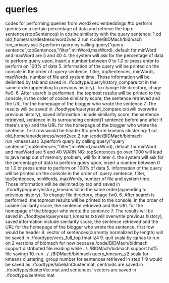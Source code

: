 # queries
codes for performing queries from word2vec embeddings
#to perform queries on a certain percentage of data and retrieve the top n sentences(topSentences) in cosine similarity with the query sentence:
  1.cd old_home/ana/destress/word2vec
  2.run /code/BIDMach/bidmach  run_privacy.ssc
  3.perform query by calling query("query sentence",topSentences,"filter",minWord,maxWord), default for minWord and maxWord are 5 and 40
  4. the system will ask for the percentage of data to perform query upon, insert a number between 0 to 1.0 or press enter to perform on 100% of data
  5. information of the query will be printed on the console in the order of: query sentence, filter, topSentences, minWords, maxWords, number of file and system time. Those information will be delimited by tab and saved in ./foodtype/queryhistory_compare.txt in the same order(appending to previous history). To change file directory, chage fw0.
  6. After search is performed, the topmost results will be printed to the console, in the order of cosine similarity score, the sentence retrieved and the URL for the homepage of the blogger who wrote the sentence
  7. The results will be saved in ./foodtype/queryresult_compare.txt(will overwrite previous history), saved information include similarity score, the sentence retrieved, sentence in its surrounding context(1 sentence before and after if there's any) and the URL for the homepage of the blogger who wrote the sentence, first row would be header
#to perform kmeans clustering:
  1.cd old_home/ana/destress/word2vec
  2.run /code/BIDMach/bidmach  run_kmeans.ssc
  3.perform query by calling query("query sentence",topSentences,"filter",minWord,maxWord), default for minWord and maxWord are 5 and 40
  WARNING: topSentences go over 1000 will lead to java heap out of memory problem, will fix it later
  4. the system will ask for the percentage of data to perform query upon, insert a number between 0 to 1.0 or press enter to perform on 100% of data
  5. information of the query will be printed on the console in the order of: query sentence, filter, topSentences, minWords, maxWords, number of file and system time. Those information will be delimited by tab and saved in ./foodtype/queryhistory_kmeans.txt in the same order(appending to previous history). To change file directory, chage fw0.
  6. After search is performed, the topmost results will be printed to the console, in the order of cosine similarity score, the sentence retrieved and the URL for the homepage of the blogger who wrote the sentence
  7. The results will be saved in ./foodtype/queryresult_kmeans.txt(will overwrite previous history), saved information include similarity score, the sentence retrieved and the URL for the homepage of the blogger who wrote the sentence, first row would be header
  8. vector of sentences(currently normalized by length) will be saved in ./foodtype/vecs_full_top.fmat.lz4
  9. quit scala by :q(has to run on 2 versions of bidmach for now because /code/BIDMach/bidmach support distributed file reading while ../../BIDMach/bidmach support hdf5 file saving)
  10. run ../../BIDMach/bidmach query_kmeans_v2.scala for kmeans clustering, group number for sentences retrieved in step 1-9 would be saved as ./foodtype/labelsInCluster.mat, centroids are saved in ./foodtype/clusterVec.mat and sentences' vectors are saved in ./foodtype/sentVec.mat

